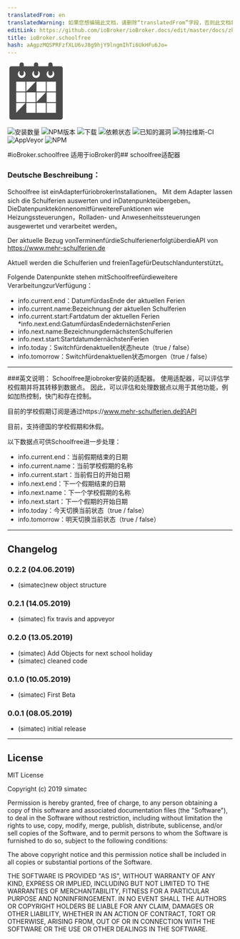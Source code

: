 ```yaml
---
translatedFrom: en
translatedWarning: 如果您想编辑此文档，请删除“translatedFrom”字段，否则此文档将再次自动翻译
editLink: https://github.com/ioBroker/ioBroker.docs/edit/master/docs/zh-cn/adapterref/iobroker.schoolfree/README.md
title: ioBroker.schoolfree
hash: aAgpzMQSPRFzfXLU6vJ8g9hjY9lngmIhTi6UkHFu6Jo=
---
```

![商标](../../../en/adapterref/iobroker.schoolfree/admin/schoolfree.png)

![安装数量](http://iobroker.live/badges/schoolfree-stable.svg)
![NPM版本](http://img.shields.io/npm/v/iobroker.schoolfree.svg)
![下载](https://img.shields.io/npm/dm/iobroker.schoolfree.svg)
![依赖状态](https://img.shields.io/david/simatec/iobroker.schoolfree.svg)
![已知的漏洞](https://snyk.io/test/github/simatec/ioBroker.schoolfree/badge.svg)
![特拉维斯-CI](http://img.shields.io/travis/simatec/ioBroker.schoolfree/master.svg)
![AppVeyor](https://ci.appveyor.com/api/projects/status/github/simatec/ioBroker.schoolfree?branch=master&svg=true)
![NPM](https://nodei.co/npm/iobroker.schoolfree.png?downloads=true)

#ioBroker.schoolfree
适用于ioBroker的## schoolfree适配器
### Deutsche Beschreibung：
Schoolfree ist einAdapterfüriobrokerInstallationen。
Mit dem Adapter lassen sich die Schulferien auswerten und inDatenpunkteübergeben。
DieDatenpunktekönnenomitfürweitereFunktionen wie Heizungssteuerungen，Rolladen- und Anwesenheitssteuerungen ausgewertet und verarbeitet werden。

Der aktuelle Bezug vonTerminenfürdieSchulferienerfolgtüberdieAPI von https://www.mehr-schulferien.de

Aktuell werden die Schulferien und freienTagefürDeutschlandunterstützt。

Folgende Datenpunkte stehen mitSchoolfreefürdieweitere VerarbeitungzurVerfügung：

* info.current.end：DatumfürdasEnde der aktuellen Ferien
* info.current.name:Bezeichnung der aktuellen Schulferien
* info.current.start:Fartdatum der aktuellen Ferien
*info.next.end:GatumfürdasEndedernächstenFerien
* info.next.name:BezeichnungdernächstenSchulferien
* info.next.start:StartdatumdernächstenFerien
* info.today：Switchfürdenaktuellen状态heute（true / false）
* info.tomorrow：Switchfürdenaktuellen状态morgen（true / false）

*************************************************************************************************************************************

###英文说明：
Schoolfree是iobroker安装的适配器。
使用适配器，可以评估学校假期并将其转移到数据点。
因此，可以评估和处理数据点以用于其他功能，例如加热控制，快门和存在控制。

目前的学校假期订阅是通过https://www.mehr-schulferien.de的API

目前，支持德国的学校假期和休假。

以下数据点可供Schoolfree进一步处理：

* info.current.end：当前假期结束的日期
* info.current.name：当前学校假期的名称
* info.current.start：当前假日的开始日期
* info.next.end：下一个假期结束的日期
* info.next.name：下一个学校假期的名称
* info.next.start：下一个假期的开始日期
* info.today：今天切换当前状态（true / false）
* info.tomorrow：明天切换当前状态（true / false）

*************************************************************************************************************************************

## Changelog

### 0.2.2 (04.06.2019)
* (simatec)new object structure

### 0.2.1 (14.05.2019)
* (simatec) fix travis and appveyor

### 0.2.0 (13.05.2019)
* (simatec) Add Objects for next school holiday
* (simatec) cleaned code

### 0.1.0 (10.05.2019)
* (simatec) First Beta

### 0.0.1 (08.05.2019)
* (simatec) initial release

*************************************************************************************************************************************

## License
MIT License

Copyright (c) 2019 simatec

Permission is hereby granted, free of charge, to any person obtaining a copy
of this software and associated documentation files (the "Software"), to deal
in the Software without restriction, including without limitation the rights
to use, copy, modify, merge, publish, distribute, sublicense, and/or sell
copies of the Software, and to permit persons to whom the Software is
furnished to do so, subject to the following conditions:

The above copyright notice and this permission notice shall be included in all
copies or substantial portions of the Software.

THE SOFTWARE IS PROVIDED "AS IS", WITHOUT WARRANTY OF ANY KIND, EXPRESS OR
IMPLIED, INCLUDING BUT NOT LIMITED TO THE WARRANTIES OF MERCHANTABILITY,
FITNESS FOR A PARTICULAR PURPOSE AND NONINFRINGEMENT. IN NO EVENT SHALL THE
AUTHORS OR COPYRIGHT HOLDERS BE LIABLE FOR ANY CLAIM, DAMAGES OR OTHER
LIABILITY, WHETHER IN AN ACTION OF CONTRACT, TORT OR OTHERWISE, ARISING FROM,
OUT OF OR IN CONNECTION WITH THE SOFTWARE OR THE USE OR OTHER DEALINGS IN THE
SOFTWARE.